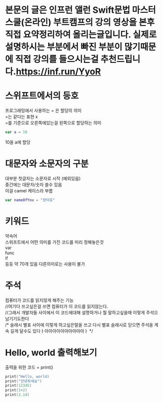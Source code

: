 # 본문의 글은 인프런 앨런 Swift문법 마스터 스쿨(온라인) 부트캠프의 강의 영상을 본후 직접 요약정리하여 올리는글입니다. 실제로 설명하시는 부분에서 빠진 부분이 많기때문에 직접 강의를 들으시는걸 추천드립니다.https://inf.run/YyoR



# 스위프트에서의 등호

프로그래밍에서 사용하는 = 은 할당의 의미    
=는 같다는 표현 x    
=를 기준으로 오른쪽에있는걸 왼쪽으로 할당하는 의미    
```swift
var a = 10
```
10을 a에 할당    

# 대문자와 소문자의 구분    
대부분 첫글자는 소문자로 시작 (예외있음)      
중간에는 대문자/숫자 쓸수 있음    
이걸 camel 케이스라 부름    
```swift
var nameOfYou = "정덕호"
```
# 키워드    
약속어     
스위프트에서 어떤 의미를 가진 코드를 미리 정해놓은것    
var     
func    
if     
등등 약 70개 있음 다른의미로는 사용이 불가    

# 주석    
컴퓨터가 코드를 읽지않게 해주는 기능    
//여기다 쓰고싶은걸 쓰면 컴퓨터가 이 코드를 읽지않는다.    
//그래서 개발자들 사이에서 이 코드에대해 설명하거나 뭘 말하고싶을때 이렇게 주석으 남기기도한다     
/* 슬래시 별표 사이에 이렇게 하고싶은말을 쓰고 다시 별표 슬래시로 닫으면 주석을 계속 길게 달수도 있다ㅏ아아아아아아아아아아ㅏ */

# Hello, world 출력해보기    

출력을 위한 코드 = print() 
```swift
print("Hello, world)    
print("안녕하세요")    
print(12345)    
print(1+2)    
print(3.14)   
```

